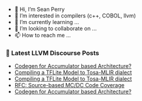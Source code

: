 - 👋 Hi, I’m Sean Perry
- 👀 I’m interested in compilers (c++, COBOL, llvm)
- 🌱 I’m currently learning ...
- 💞️ I’m looking to collaborate on ...
- 📫 How to reach me ...

<!---
s66perry/s66perry is a ✨ special ✨ repository because its `README.md` (this file) appears on your GitHub profile.
You can click the Preview link to take a look at your changes.
--->
### 📕 Latest LLVM Discourse Posts

<!-- DISCOURSE-LLVM:START -->
- [Codegen for Accumulator based Architecture?](https://discourse.llvm.org/t/codegen-for-accumulator-based-architecture/66220#post_2)
- [Compiling a TFLite Model to Tosa-MLIR dialect](https://discourse.llvm.org/t/compiling-a-tflite-model-to-tosa-mlir-dialect/66198#post_4)
- [Compiling a TFLite Model to Tosa-MLIR dialect](https://discourse.llvm.org/t/compiling-a-tflite-model-to-tosa-mlir-dialect/66198#post_3)
- [RFC: Source-based MC/DC Code Coverage](https://discourse.llvm.org/t/rfc-source-based-mc-dc-code-coverage/59244#post_5)
- [Codegen for Accumulator based Architecture?](https://discourse.llvm.org/t/codegen-for-accumulator-based-architecture/66220#post_1)
<!-- DISCOURSE-LLVM:END -->
